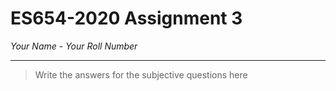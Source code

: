# ES654-2020 Assignment 3

*Your Name* - *Your Roll Number*

------

> Write the answers for the subjective questions here

